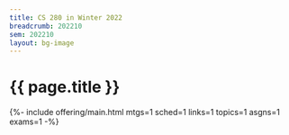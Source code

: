 ```yaml
---
title: CS 280 in Winter 2022
breadcrumb: 202210
sem: 202210
layout: bg-image
---
```

<div class="bg-light mb-2 p-3">
  <h1>
    {{ page.title }}
  </h1>
</div>

{%-  include offering/main.html
  mtgs=1
  sched=1
  links=1
  topics=1
  asgns=1
  exams=1
-%}
